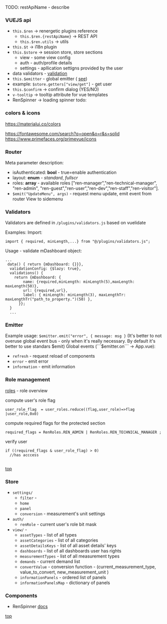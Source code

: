 TODO: restApiName - describe
### VUEJS api
* `this.$ren` -> renergetic plugins reference
  * `this.$ren.{restApiName}` -> REST API
  * `this.$ren.utils` -> utils
* `this.$t` -> i18n plugin
* `this.$store` -> session store, store sections
  * view - some view config
  * auth - auth/profile details
  * settings - apllication settigns provided by the user
* data validators - [validation](#validators)
* `this.$emitter` - global emitter ( [see](#emitter))
* 
  example: `$store.getters["view/get"]` - get user
* `this.$confirm` -> confirm dialog (YES/NO)
* `v-tooltip`  -> tooltip attribute for vue templates
*  RenSpinner -> loading spinner todo:

### colors & icons
https://materialui.co/colors

https://fontawesome.com/search?q=open&o=r&s=solid
https://www.primefaces.org/primevue/icons

### Router
Meta parameter description:
* isAuthenticated: **bool** - true=enable authentication
* layout: **enum** - *standard*, *fullscr*
* roles: **array** - available roles ["ren-manager","ren-technical-manager", "ren-admin", "ren-guest","ren-user","ren-dev","ren-staff","ren-visitor"]. 
* ```$emit("UpdateMenu", args)``` - request menu update, emit event from router View to sidemenu  

### Validators
Validators are defined in `/plugins/validators.js` based on vuelidate

Examples:
Import: 

```
import { required, minLength,...} from "@/plugins/validators.js";
``` 
Usage - validate mDashboard object:
```
...
 data() { return {mDashboard: {}}},
  validationConfig: {$lazy: true},
  validations() {
    return {mDashboard: {
        name: {required,minLength: minLength(5),maxLength: maxLength(50)},
        url: {required,url},
        label: { minLength: minLength(3), maxLengthTr: maxLengthTr("path_to_property.")(50) },
      }};
  }
  ...
```
### Emitter
Example usage: ```$emitter.emit("error", { message: msg }```
(It's better to not overuse global event bus - only when it's really necessary. By default it's better to use standars $emit)
Global events (```$emitter.on``` -> App.vue):
* ```refresh``` - request reload of components
* ```error``` - emit error
* ```information``` - emit information



### Role management
[roles](roles.xlsx) - role overview
  
compute user's role flag

```
user_role_flag  = user_roles.reduce((flag,user_role)=>flag |user_role,0x0)
```
compute required flags for the protected section
```
required_flags = RenRoles.REN_ADMIN | RenRoles.REN_TECHNICAL_MANAGER ;
```
verify user
```
if ((required_flags & user_role_flag) > 0)
  //has acccess
  
```

[top](#vuejs-api) 

### Store

* ```settings/```
  * ```filter``` - 
  * ```home```
  * ```panel```
  * ```conversion``` - measurement's unit settings
* ```auth/```
  * ```renRole``` - current user's role bit mask
* ```view/``` - 
  * ```assetTypes``` - list of all types
  * ```assetCategories```  - list of all categories
  * ```assetDetailsKeys``` - list of all asset details' keys
  * ```dashboards``` - list of all dashboards user has rights
  * ```measurementTypes``` - list of all measurement types
  * ```demands``` - current demand list
  * ```convertValue``` - conversion function - (current_measurement_type, value_to_convert, new_measurement_unit ) 
  * ```informationPanels``` - ordered list of panels 
  * ```informationPanelsMap``` - dictionary of panels

### Components

* RenSpinner [docs](./components/renspinner.md)

[top](#vuejs-api) 

